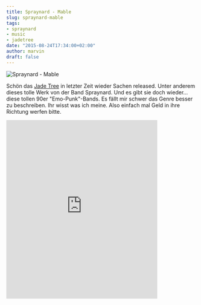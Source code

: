 ```yaml
---
title: Spraynard - Mable
slug: spraynard-mable
tags:
- spraynard
- music
- jadetree
date: "2015-08-24T17:34:00+02:00"
author: marvin
draft: false
---
```


![Spraynard - Mable](/images/spraynard-mable.jpg)

Schön das [Jade Tree](http://www.jadetree.com/) in letzter Zeit wieder Sachen released. Unter anderem dieses tolle Werk von der Band Spraynard. Und es gibt sie doch wieder... diese tollen 90er "Emo-Punk"-Bands. Es fällt mir schwer das Genre besser zu beschreiben. Ihr wisst was ich meine. Also einfach mal Geld in ihre Richtung werfen bitte.

<iframe style="border: 0; width: 400px; height: 472px;" src="https://bandcamp.com/EmbeddedPlayer/album=3207803976/size=large/bgcol=ffffff/linkcol=0687f5/artwork=small/transparent=true/" seamless><a href="http://spraynard.bandcamp.com/album/mable">Mable by Spraynard</a></iframe>